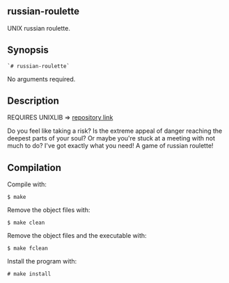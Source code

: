 ## russian-roulette
UNIX russian roulette.


## Synopsis

    `# russian-roulette`

No arguments required.

## Description

REQUIRES UNIXLIB => [repository link](https://github.com/Garuda1/unixlib)

Do you feel like taking a risk? Is the extreme appeal of danger reaching the deepest parts of your soul? Or maybe you're stuck at a meeting with not much to do? I've got exactly what you need! A game of russian roulette!

## Compilation

Compile with:

    $ make

Remove the object files with:

    $ make clean

Remove the object files and the executable with:

    $ make fclean

Install the program with:

    # make install
